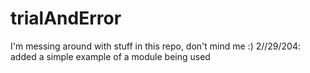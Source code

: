 # trialAndError
I'm messing around with stuff in this repo, don't mind me
:)
2//29/204: added a simple example of a module being used